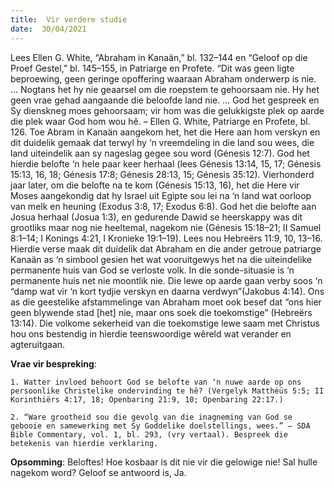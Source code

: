 ```yaml
---
title:  Vir verdere studie
date:  30/04/2021
---
```


Lees Ellen G. White, “Abraham in Kanaän,” bl. 132–144 en “Geloof op die Proef Gestel,” bl. 145–155, in Patriarge en Profete. “Dit was geen ligte beproewing, geen geringe opoffering waaraan Abraham onderwerp is nie. ... Nogtans het hy nie geaarsel om die roepstem te gehoorsaam nie. Hy het geen vrae gehad aangaande die beloofde land nie. ... God het gespreek en Sy dienskneg moes gehoorsaam; vir hom was die gelukkigste plek op aarde die plek waar God hom wou hê. – Ellen G. White, Patriarge en Profete, bl. 126. Toe Abram in Kanaän aangekom het, het die Here aan hom verskyn en dit duidelik gemaak dat terwyl hy ‘n vreemdeling in die land sou wees, die land uiteindelik aan sy nageslag gegee sou word (Génesis 12:7). God het hierdie belofte ‘n hele paar keer herhaal (lees Génesis 13:14, 15, 17; Génesis 15:13, 16, 18; Génesis 17:8; Génesis 28:13, 15; Génesis 35:12). Vierhonderd jaar later, om die belofte na te kom (Génesis 15:13, 16), het die Here vir Moses aangekondig dat hy Israel uit Egipte sou lei na ‘n land wat oorloop van melk en heuning (Exodus 3:8, 17; Exodus 6:8). God het die belofte aan Josua herhaal (Josua 1:3), en gedurende Dawid se heerskappy was dit grootliks maar nog nie heeltemal, nagekom nie (Génesis 15:18–21; II Samuel 8:1–14; I Konings 4:21, I Kronieke 19:1–19). Lees nou Hebreërs 11:9, 10, 13–16. Hierdie verse maak dit duidelik dat Abraham en die ander getroue patriarge Kanaän as ‘n simbool gesien het wat vooruitgewys het na die uiteindelike permanente huis van God se verloste volk. In die sonde-situasie is ‘n permanente huis net nie moontlik nie. Die lewe op aarde gaan verby soos ‘n “damp wat vir ‘n kort tydjie verskyn en daarna verdwyn”(Jakobus 4:14). Ons as die geestelike afstammelinge van Abraham moet ook besef dat “ons hier geen blywende stad [het] nie, maar ons soek die toekomstige” (Hebreërs 13:14). Die volkome sekerheid van die toekomstige lewe saam met Christus hou ons bestendig in hierdie teenswoordige wêreld wat verander en agteruitgaan. 

**Vrae vir bespreking**:

`1. Watter invloed behoort God se belofte van ‘n nuwe aarde op ons persoonlike Christelike ondervinding te hê? (Vergelyk Matthéüs 5:5; II Korinthiërs 4:17, 18; Openbaring 21:9, 10; Openbaring 22:17.)`

`2. “Ware grootheid sou die gevolg van die inagneming van God se gebooie en samewerking met Sy Goddelike doelstellings, wees.” — SDA Bible Commentary, vol. 1, bl. 293, (vry vertaal). Bespreek die betekenis van hierdie verklaring. `

**Opsomming**: Beloftes! Hoe kosbaar is dit nie vir die gelowige nie! Sal hulle nagekom word? Geloof se antwoord is, Ja.